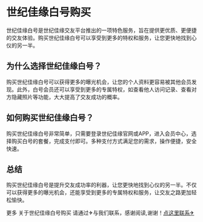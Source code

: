 # 世纪佳缘白号购买

世纪佳缘白号是世纪佳缘交友平台推出的一项特色服务，旨在提供更优质、更便捷的交友体验。购买世纪佳缘白号可以享受到更多的特权和服务，让您更快地找到心仪的另一半。

## 为什么选择世纪佳缘白号？

购买世纪佳缘白号可以获得更多的曝光机会，让您的个人资料更容易被其他会员发现。此外，白号会员还可以享受到更多的专属特权，如查看他人访问记录、查看对方隐藏照片等功能，大大提高了交友成功的概率。

## 如何购买世纪佳缘白号？

购买世纪佳缘白号非常简单，只需要登录世纪佳缘官网或APP，进入会员中心，选择购买白号的套餐，完成支付即可。多种支付方式满足您的需求，操作便捷，安全快速。

## 总结

购买世纪佳缘白号是提升交友成功率的利器，让您更快地找到心仪的另一半。不仅可以获得更多的曝光机会，还能享受到更多的专属特权和服务，让交友之路更加轻松愉快。

更多 关于世纪佳缘白号购买 请通过✈与我们联系，感谢阅读,谢谢！[点这里联系✈](https://abc.k02.cc)